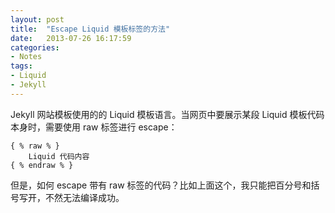 ```yaml
---
layout: post
title:  "Escape Liquid 模板标签的方法"
date:   2013-07-26 16:17:59
categories: 
- Notes 
tags:
- Liquid
- Jekyll
---
```


Jekyll 网站模板使用的的 Liquid 模板语言。当网页中要展示某段 Liquid 模板代码本身时，需要使用 raw 标签进行 escape：

	{ % raw % } 
		Liquid 代码内容
	{ % endraw % }

但是，如何 escape 带有 raw 标签的代码？比如上面这个，我只能把百分号和括号写开，不然无法编译成功。